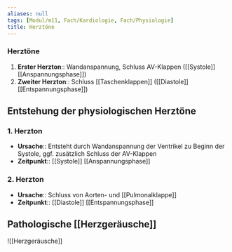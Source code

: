 ```yaml
---
aliases: null
tags: [Modul/m11, Fach/Kardiologie, Fach/Physiologie]
title: Herztöne
---
```

### Herztöne 
1. **Erster Herzton**:: Wandanspannung, Schluss AV-Klappen ([[Systole]] [[Anspannungsphase]])
2. **Zweiter Herzton**:: Schluss [[Taschenklappen]] ([[Diastole]] [[Entspannungsphase]])

## Entstehung der physiologischen Herztöne
### 1. Herzton
- **Ursache**:: Entsteht durch Wandanspannung der Ventrikel zu Beginn der Systole, ggf. zusätzlich Schluss der AV-Klappen
- **Zeitpunkt**:: [[Systole]] [[Anspannungsphase]]
### 2. Herzton
- **Ursache**:: Schluss von Aorten- und [[Pulmonalklappe]] 
- **Zeitpunkt**:: [[Diastole]] [[Entspannungsphase]]

## Pathologische [[Herzgeräusche]]
![[Herzgeräusche]]